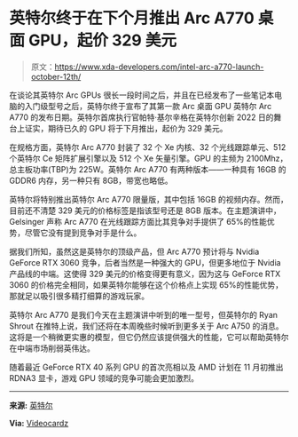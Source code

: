 # 英特尔终于在下个月推出 Arc A770 桌面 GPU，起价 329 美元

> 原文：<https://www.xda-developers.com/intel-arc-a770-launch-october-12th/>

在谈论其英特尔 Arc GPUs 很长一段时间之后，并且在已经发布了一些笔记本电脑的入门级型号之后，英特尔终于宣布了其第一款 Arc 桌面 GPU 英特尔 Arc A770 的发布日期。英特尔首席执行官帕特·基尔辛格在英特尔创新 2022 日的舞台上证实，期待已久的 GPU 将于下月推出，起价为 329 美元。

在规格方面，英特尔 Arc A770 封装了 32 个 Xe 内核、32 个光线跟踪单元、512 个英特尔 Ce 矩阵扩展引擎以及 512 个 Xe 矢量引擎。GPU 的主频为 2100Mhz，总主板功率(TBP)为 225W。英特尔 Arc A770 有两种版本——一种具有 16GB 的 GDDR6 内存，另一种只有 8GB，带宽也略低。

英特尔将特别推出英特尔 Arc A770 限量版，其中包括 16GB 的视频内存。然而，目前还不清楚 329 美元的价格标签是指该型号还是 8GB 版本。在主题演讲中，Gelsinger 声称 Arc A770 在光线跟踪方面比其竞争对手提供了 65%的性能优势，尽管它没有提到竞争对手是什么。

据我们所知，虽然这是英特尔的顶级产品，但 Arc A770 预计将与 Nvidia GeForce RTX 3060 竞争，后者当然是一种强大的 GPU，但更多地位于 Nvidia 产品线的中端。这使得 329 美元的价格变得更有意义，因为这与 GeForce RTX 3060 的价格完全相同，如果英特尔能够在这个价格点上实现 65%的性能优势，那就足以吸引很多精打细算的游戏玩家。

英特尔 Arc A770 是我们今天在主题演讲中听到的唯一型号，但英特尔的 Ryan Shrout 在推特上说，我们还将在本周晚些时候听到更多关于 Arc A750 的消息。这将是一个稍微更实惠的模型，但它仍然应该提供强大的性能，它可以帮助英特尔在中端市场削弱英伟达。

随着最近 GeForce RTX 40 系列 GPU 的首次亮相以及 AMD 计划在 11 月初推出 RDNA3 显卡，游戏 GPU 领域的竞争可能会更加激烈。

* * *

**来源:** [英特尔](https://www.intel.com/content/www/us/en/newsroom/news/2022-intel-innovation-day-1-livestream-replay.html)

**Via:** [Videocardz](https://videocardz.com/newz/intel-announces-arc-a770-gpu-at-329-launches-october-12th)
